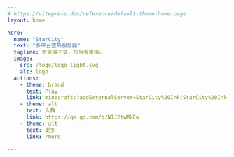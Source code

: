 ```yaml
---
# https://vitepress.dev/reference/default-theme-home-page
layout: home

hero:
  name: "StarCity"
  text: "多平台空岛服务器"
  tagline: 奇变偶不变，符号看象限。
  image:
    src: /logo/logo_light.svg
    alt: logo
  actions:
    - theme: brand
      text: Play
      link: minecraft:?addExternalServer=StarCity%20Ink|StarCity%20Ink|starcity.ink:19132
    - theme: alt
      text: 入群
      link: https://qm.qq.com/q/NIJ2twMkEw
    - theme: alt
      text: 更多
      link: /more

---
```

<script setup lang="ts">
import { VPTeamMembers } from 'vitepress/theme'

const members = [
  {
    avatar: 'https://q.qlogo.cn/g?b=qq&nk=1410077438&s=640',
    name: '大猫 BigCat',
    title: '服主',
    description: '由于学业原因目前不处理与服务器相关的事情',
    links: [
      { icon: 'github', link: 'https://github.com/6app' }
    ]
  },
  {
    avatar: 'https://q.qlogo.cn/g?b=qq&nk=2249381656&s=640',
    name: '_abcccc',
    title: '服主',
    description: '偶尔处理与服务器相关的事情',
    links: [
      { icon: 'github', link: 'https://github.com/aboci-abcccc' }
    ]
  },
  {
    avatar: 'https://q.qlogo.cn/g?b=qq&nk=3631969173&s=640',
    name: '熊殷',
    title: '服主',
    description: '目前由他处理与服务器相关的事情', 
  },
  {
    avatar: 'https://q.qlogo.cn/g?b=qq&nk=1013287608&s=640',
    name: 'Q3CC',
    title: '技术支持',
    description: '负责服务器网络以及部分其它方面的工作',
    links: [
      { icon: 'github', link: 'https://github.com/Q3CC' }
    ]
  }
]
</script>

<VPTeamMembers size="small" :members />